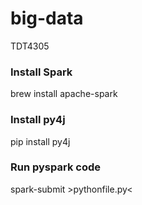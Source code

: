 # big-data
TDT4305

### Install Spark
brew install apache-spark

### Install py4j
pip install py4j

### Run pyspark code
spark-submit >pythonfile.py<
